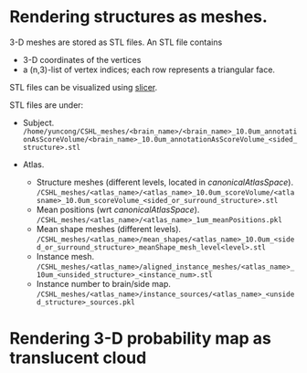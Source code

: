 # Rendering structures as meshes.

3-D meshes are stored as STL files.
An STL file contains 
- 3-D coordinates of the vertices 
- a (n,3)-list of vertex indices; each row represents a triangular face.

STL files can be visualized using [slicer](https://download.slicer.org/).

STL files are under:
- Subject.
`/home/yuncong/CSHL_meshes/<brain_name>/<brain_name>_10.0um_annotationAsScoreVolume/<brain_name>_10.0um_annotationAsScoreVolume_<sided_structure>.stl`

- Atlas.
  - Structure meshes (different levels, located in _canonicalAtlasSpace_).  `/CSHL_meshes/<atlas_name>/<atlas_name>_10.0um_scoreVolume/<atlasname>_10.0um_scoreVolume_<sided_or_surround_structure>.stl`
  - Mean positions (wrt _canonicalAtlasSpace_). `/CSHL_meshes/<atlas_name>/<atlas_name>_1um_meanPositions.pkl`
  - Mean shape meshes (different levels). `/CSHL_meshes/<atlas_name>/mean_shapes/<atlas_name>_10.0um_<sided_or_surround_structure>_meanShape_mesh_level<level>.stl`
  - Instance mesh. `/CSHL_meshes/<atlas_name>/aligned_instance_meshes/<atlas_name>_10um_<unsided_structure>_<instance_num>.stl`
  - Instance number to brain/side map. `/CSHL_meshes/<atlas_name>/instance_sources/<atlas_name>_<unsided_structure>_sources.pkl`

# Rendering 3-D probability map as translucent cloud

